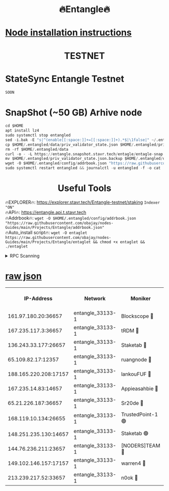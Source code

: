 <h1 align="center"> 🔥Entangle🔥</h1>

[Node installation instructions](https://github.com/obajay/nodes-Guides/tree/main/Projects/Entangle)
=

<h1 align="center"> TESTNET</h1>

# StateSync Entangle Testnet
```python
SOON
```
# SnapShot (~50 GB) Arhive node
```python
cd $HOME
apt install lz4
sudo systemctl stop entangled
sed -i.bak -E "s|^(enable[[:space:]]+=[[:space:]]+).*$|\1false|" ~/.entangled/config/config.toml
cp $HOME/.entangled/data/priv_validator_state.json $HOME/.entangled/priv_validator_state.json.backup
rm -rf $HOME/.entangled/data
curl -o - -L https://entangle.snapshot.stavr.tech/entagle/entagle-snap.tar.lz4 | lz4 -c -d - | tar -x -C $HOME/.entangled --strip-components 2
mv $HOME/.entangled/priv_validator_state.json.backup $HOME/.entangled/data/priv_validator_state.json
wget -O $HOME/.entangled/config/addrbook.json "https://raw.githubusercontent.com/obajay/nodes-Guides/main/Projects/Entangle/addrbook.json"
sudo systemctl restart entangled && journalctl -u entangled -f -o cat
```
 <h1 align="center"> Useful Tools</h1>
 
🔥EXPLORER🔥: https://explorer.stavr.tech/Entangle-testnet/staking        `Indexer "ON"` \
🔥API🔥:      https://entangle.api.t.stavr.tech \
🔥Addrbook🔥: ```wget -O $HOME/.entangled/config/addrbook.json "https://raw.githubusercontent.com/obajay/nodes-Guides/main/Projects/Entangle/addrbook.json"``` \
🔥Auto_install script🔥:  `wget -O entaglet https://raw.githubusercontent.com/obajay/nodes-Guides/main/Projects/Entangle/entaglet && chmod +x entaglet && ./entaglet`


<details>
<summary>RPC Scanning</summary>

<h2 align="center"> We scan nodes in real time every 4 hours. And we provide the final result of RPC endpoints.
We cannot influence the operation of these nodes in any way. </h2>


```python
If Voting Power is higher than 0 --> then the Node is a validator of the network and may be subject to attack and be a potential threat to the chain.
```
```python
We marked such validators with a red symbol
```

</details>

[raw json](https://rpc-check.entangt.stavr.tech/entangt/rpc-entangt-result.json)
=


<table><tr><th>IP-Address</th><th>Network</th><th>Moniker</th><th>Latest Block Height</th><th>Earliest Block Height</th><th>Catching Up</th><th>Tx Index</th><th>Voting Power</th><th>Scan Time</th></tr><tr><td>161.97.180.20:36657</td><td>entangle_33133-1</td><td>Blockscope 🔴</td><td>2433254</td><td>1</td><td>False</td><td>off</td><td>308487788058830</td><td>2024-03-01T14:35:28.767107780UTC</td></tr><tr><td>167.235.117.3:36657</td><td>entangle_33133-1</td><td>tRDM 🔴</td><td>2433258</td><td>1</td><td>False</td><td>on</td><td>210999121832380</td><td>2024-03-01T14:35:45.546804732UTC</td></tr><tr><td>136.243.33.177:26657</td><td>entangle_33133-1</td><td>Staketab 🔴</td><td>2433256</td><td>660001</td><td>False</td><td>on</td><td>179037742837460</td><td>2024-03-01T14:35:38.617984775UTC</td></tr><tr><td>65.109.82.17:12357</td><td>entangle_33133-1</td><td>ruangnode 🔴</td><td>2433254</td><td>1312001</td><td>False</td><td>off</td><td>549530905904745</td><td>2024-03-01T14:35:29.130768400UTC</td></tr><tr><td>188.165.220.208:17157</td><td>entangle_33133-1</td><td>lankouFUF 🔴</td><td>2433254</td><td>1910001</td><td>False</td><td>off</td><td>329889973905482</td><td>2024-03-01T14:35:29.386918825UTC</td></tr><tr><td>167.235.14.83:14657</td><td>entangle_33133-1</td><td>Appieasahbie 🔴</td><td>2433258</td><td>2042001</td><td>False</td><td>on</td><td>43264934156813259</td><td>2024-03-01T14:35:45.224573101UTC</td></tr><tr><td>65.21.226.187:36657</td><td>entangle_33133-1</td><td>Sr20de 🔴</td><td>2433254</td><td>2049001</td><td>False</td><td>off</td><td>29150408413016</td><td>2024-03-01T14:35:28.480475474UTC</td></tr><tr><td>168.119.10.134:26655</td><td>entangle_33133-1</td><td>TrustedPoint-1 🟢</td><td>2433258</td><td>2268001</td><td>False</td><td>off</td><td>0</td><td>2024-03-01T14:35:45.762336033UTC</td></tr><tr><td>148.251.235.130:14657</td><td>entangle_33133-1</td><td>Staketab 🟢</td><td>2433254</td><td>2272001</td><td>False</td><td>on</td><td>0</td><td>2024-03-01T14:35:28.179033790UTC</td></tr><tr><td>144.76.236.211:23657</td><td>entangle_33133-1</td><td>[NODERS]TEAM 🔴</td><td>2433256</td><td>2304001</td><td>False</td><td>off</td><td>26809097298507086</td><td>2024-03-01T14:35:36.329323813UTC</td></tr><tr><td>149.102.146.157:17157</td><td>entangle_33133-1</td><td>warren4 🔴</td><td>2433256</td><td>2327001</td><td>False</td><td>on</td><td>501362290560535</td><td>2024-03-01T14:35:36.101100181UTC</td></tr><tr><td>213.239.217.52:33657</td><td>entangle_33133-1</td><td>n0ok 🔴</td><td>2433257</td><td>2333257</td><td>False</td><td>off</td><td>46610459794881093</td><td>2024-03-01T14:35:40.921193025UTC</td></tr></table>
